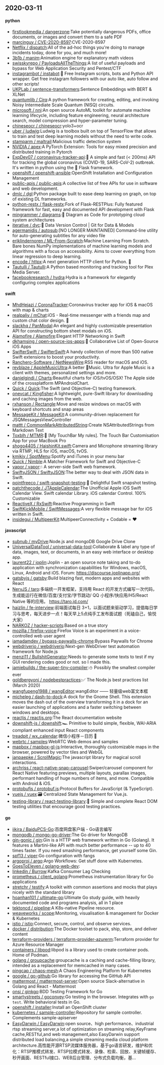 ## 2020-03-11

#### python
* [firstlookmedia / dangerzone](https://github.com/firstlookmedia/dangerzone):Take potentially dangerous PDFs, office documents, or images and convert them to a safe PDF
* [marcinguy / CVE-2020-8597](https://github.com/marcinguy/CVE-2020-8597):CVE-2020-8597
* [Netflix / dispatch](https://github.com/Netflix/dispatch):All of the ad-hoc things you're doing to manage incidents today, done for you, and much more!
* [3b1b / manim](https://github.com/3b1b/manim):Animation engine for explanatory math videos
* [swisskyrepo / PayloadsAllTheThings](https://github.com/swisskyrepo/PayloadsAllTheThings):A list of useful payloads and bypass for Web Application Security and Pentest/CTF
* [instagrambot / instabot](https://github.com/instagrambot/instabot):🐙
Free Instagram scripts, bots and Python API wrapper. Get free instagram followers with our auto like, auto follow and other scripts!
* [UKPLab / sentence-transformers](https://github.com/UKPLab/sentence-transformers):Sentence Embeddings with BERT & XLNet
* [quantumlib / Cirq](https://github.com/quantumlib/Cirq):A python framework for creating, editing, and invoking Noisy Intermediate Scale Quantum (NISQ) circuits.
* [microsoft / nni](https://github.com/microsoft/nni):An open source AutoML toolkit for automate machine learning lifecycle, including feature engineering, neural architecture search, model compression and hyper-parameter tuning.
* [chineseocr / chineseocr](https://github.com/chineseocr/chineseocr):yolo3+ocr
* [uber / ludwig](https://github.com/uber/ludwig):Ludwig is a toolbox built on top of TensorFlow that allows to train and test deep learning models without the need to write code.
* [stamparm / maltrail](https://github.com/stamparm/maltrail):Malicious traffic detection system
* [NVIDIA / apex](https://github.com/NVIDIA/apex):A PyTorch Extension: Tools for easy mixed precision and distributed training in Pytorch
* [ExpDev07 / coronavirus-tracker-api](https://github.com/ExpDev07/coronavirus-tracker-api):🦠 A simple and fast (< 200ms) API for tracking the global coronavirus (COVID-19, SARS-CoV-2) outbreak. It's written in python using the
🍼
Flask framework.
* [openshift / openshift-ansible](https://github.com/openshift/openshift-ansible):OpenShift Installation and Configuration Management
* [public-apis / public-apis](https://github.com/public-apis/public-apis):A collective list of free APIs for use in software and web development.
* [dmlc / dgl](https://github.com/dmlc/dgl):Python package built to ease deep learning on graph, on top of existing DL frameworks.
* [python-restx / flask-restx](https://github.com/python-restx/flask-restx):Fork of Flask-RESTPlus: Fully featured framework for fast, easy and documented API development with Flask
* [mingrammer / diagrams](https://github.com/mingrammer/diagrams):🎨
Diagram as Code for prototyping cloud system architectures
* [iterative / dvc](https://github.com/iterative/dvc):🦉
Data Version Control | Git for Data & Models
* [agermanidis / autosub](https://github.com/agermanidis/autosub):[NO LONGER MAINTAINED] Command-line utility for auto-generating subtitles for any video file
* [eriklindernoren / ML-From-Scratch](https://github.com/eriklindernoren/ML-From-Scratch):Machine Learning From Scratch. Bare bones NumPy implementations of machine learning models and algorithms with a focus on accessibility. Aims to cover everything from linear regression to deep learning.
* [encode / httpx](https://github.com/encode/httpx):A next generation HTTP client for Python.
🦋
* [Tautulli / Tautulli](https://github.com/Tautulli/Tautulli):A Python based monitoring and tracking tool for Plex Media Server.
* [facebookresearch / hydra](https://github.com/facebookresearch/hydra):Hydra is a framework for elegantly configuring complex applications

#### swift
* [MhdHejazi / CoronaTracker](https://github.com/MhdHejazi/CoronaTracker):Coronavirus tracker app for iOS & macOS with map & charts
* [realpaliy / mChat](https://github.com/realpaliy/mChat):iOS - Real-time messenger with a friends map and custom chat color design.
🎨
* [slackhq / PanModal](https://github.com/slackhq/PanModal):An elegant and highly customizable presentation API for constructing bottom sheet modals on iOS.
* [Alamofire / Alamofire](https://github.com/Alamofire/Alamofire):Elegant HTTP Networking in Swift
* [dkhamsing / open-source-ios-apps](https://github.com/dkhamsing/open-source-ios-apps):📱
Collaborative List of Open-Source iOS Apps
* [SwifterSwift / SwifterSwift](https://github.com/SwifterSwift/SwifterSwift):A handy collection of more than 500 native Swift extensions to boost your productivity.
* [Ranchero-Software / NetNewsWire](https://github.com/Ranchero-Software/NetNewsWire):RSS reader for macOS and iOS.
* [revblaze / AppleMusicUltra](https://github.com/revblaze/AppleMusicUltra):A better Music. Ultra for Apple Music is a client with themes, personalized settings and more.
* [danielgindi / Charts](https://github.com/danielgindi/Charts):Beautiful charts for iOS/tvOS/OSX! The Apple side of the crossplatform MPAndroidChart.
* [Quick / Quick](https://github.com/Quick/Quick):The Swift (and Objective-C) testing framework.
* [onevcat / Kingfisher](https://github.com/onevcat/Kingfisher):A lightweight, pure-Swift library for downloading and caching images from the web.
* [rxhanson / Rectangle](https://github.com/rxhanson/Rectangle):Move and resize windows on macOS with keyboard shortcuts and snap areas
* [MessageKit / MessageKit](https://github.com/MessageKit/MessageKit):A community-driven replacement for JSQMessagesViewController
* [mattt / CommonMarkAttributedString](https://github.com/mattt/CommonMarkAttributedString):Create NSAttributedStrings from Markdown Text
* [Toxblh / MTMR](https://github.com/Toxblh/MTMR):🌟
[My TouchBar My rules]. The Touch Bar Customisation App for your MacBook Pro
* [shogo4405 / HaishinKit.swift](https://github.com/shogo4405/HaishinKit.swift):Camera and Microphone streaming library via RTMP, HLS for iOS, macOS, tvOS.
* [kmikiy / SpotMenu](https://github.com/kmikiy/SpotMenu):Spotify and iTunes in your menu bar
* [Quick / Nimble](https://github.com/Quick/Nimble):A Matcher Framework for Swift and Objective-C
* [vapor / vapor](https://github.com/vapor/vapor):💧
A server-side Swift web framework.
* [SwiftyJSON / SwiftyJSON](https://github.com/SwiftyJSON/SwiftyJSON):The better way to deal with JSON data in Swift.
* [pointfreeco / swift-snapshot-testing](https://github.com/pointfreeco/swift-snapshot-testing):📸
Delightful Swift snapshot testing.
* [patchthecode / JTAppleCalendar](https://github.com/patchthecode/JTAppleCalendar):The Unofficial Apple iOS Swift Calendar View. Swift calendar Library. iOS calendar Control. 100% Customizable
* [ReactiveX / RxSwift](https://github.com/ReactiveX/RxSwift):Reactive Programming in Swift
* [SwiftKickMobile / SwiftMessages](https://github.com/SwiftKickMobile/SwiftMessages):A very flexible message bar for iOS written in Swift.
* [insidegui / MultipeerKit](https://github.com/insidegui/MultipeerKit):MultipeerConnectivity + Codable =
❤️

#### javascript
* [subnub / myDrive](https://github.com/subnub/myDrive):Node.js and mongoDB Google Drive Clone
* [UniversalDataTool / universal-data-tool](https://github.com/UniversalDataTool/universal-data-tool):Collaborate & label any type of data, images, text, or documents, in an easy web interface or desktop app.
* [laurent22 / joplin](https://github.com/laurent22/joplin):Joplin - an open source note taking and to-do application with synchronization capabilities for Windows, macOS, Linux, Android and iOS. Forum: https://discourse.joplinapp.org/
* [gatsbyjs / gatsby](https://github.com/gatsbyjs/gatsby):Build blazing fast, modern apps and websites with React
* [NervJS / taro](https://github.com/NervJS/taro):多端统一开发框架，支持用 React 的开发方式编写一次代码，生成能运行在微信/百度/支付宝/字节跳动/ QQ 小程序/快应用/H5/React Native 等的应用。 https://taro.jd.com/
* [haizlin / fe-interview](https://github.com/haizlin/fe-interview):前端面试每日 3+1，以面试题来驱动学习，提倡每日学习与思考，每天进步一点！每天早上5点纯手工发布面试题（死磕自己，愉悦大家）
* [NARKOZ / hacker-scripts](https://github.com/NARKOZ/hacker-scripts):Based on a true story
* [mozilla / firefox-voice](https://github.com/mozilla/firefox-voice):Firefox Voice is an experiment in a voice-controlled web user agent
* [iamadamdev / bypass-paywalls-chrome](https://github.com/iamadamdev/bypass-paywalls-chrome):Bypass Paywalls for Chrome
* [webdriverio / webdriverio](https://github.com/webdriverio/webdriverio):Next-gen WebDriver test automation framework for Node.js
* [menzi11 / BullshitGenerator](https://github.com/menzi11/BullshitGenerator):Needs to generate some texts to test if my GUI rendering codes good or not. so I made this.
* [jamiebuilds / the-super-tiny-compiler](https://github.com/jamiebuilds/the-super-tiny-compiler):⛄️
Possibly the smallest compiler ever
* [goldbergyoni / nodebestpractices](https://github.com/goldbergyoni/nodebestpractices):✅
The Node.js best practices list (March 2020)
* [wangfupeng1988 / wangEditor](https://github.com/wangfupeng1988/wangEditor):wangEditor —— 轻量级web富文本框
* [micheleg / dash-to-dock](https://github.com/micheleg/dash-to-dock):A dock for the Gnome Shell. This extension moves the dash out of the overview transforming it in a dock for an easier launching of applications and a faster switching between windows and desktops.
* [reactjs / reactjs.org](https://github.com/reactjs/reactjs.org):The React documentation website
* [downshift-js / downshift](https://github.com/downshift-js/downshift):🏎
Primitive to build simple, flexible, WAI-ARIA compliant enhanced input React components
* [treadpit / wx_calendar](https://github.com/treadpit/wx_calendar):微信小程序－日历
📅
* [webrtc / samples](https://github.com/webrtc/samples):WebRTC Web demos and samples
* [mapbox / mapbox-gl-js](https://github.com/mapbox/mapbox-gl-js):Interactive, thoroughly customizable maps in the browser, powered by vector tiles and WebGL
* [janpaepke / ScrollMagic](https://github.com/janpaepke/ScrollMagic):The javascript library for magical scroll interactions.
* [archriss / react-native-snap-carousel](https://github.com/archriss/react-native-snap-carousel):Swiper/carousel component for React Native featuring previews, multiple layouts, parallax images, performant handling of huge numbers of items, and more. Compatible with Android & iOS.
* [protobufjs / protobuf.js](https://github.com/protobufjs/protobuf.js):Protocol Buffers for JavaScript (& TypeScript).
* [vuejs / vuex](https://github.com/vuejs/vuex):🗃️
Centralized State Management for Vue.js.
* [testing-library / react-testing-library](https://github.com/testing-library/react-testing-library):🐐
Simple and complete React DOM testing utilities that encourage good testing practices.

#### go
* [iikira / BaiduPCS-Go](https://github.com/iikira/BaiduPCS-Go):百度网盘客户端 - Go语言编写
* [mongodb / mongo-go-driver](https://github.com/mongodb/mongo-go-driver):The Go driver for MongoDB
* [gin-gonic / gin](https://github.com/gin-gonic/gin):Gin is a HTTP web framework written in Go (Golang). It features a Martini-like API with much better performance -- up to 40 times faster. If you need smashing performance, get yourself some Gin.
* [spf13 / viper](https://github.com/spf13/viper):Go configuration with fangs
* [argoproj / argo](https://github.com/argoproj/argo):Argo Workflows: Get stuff done with Kubernetes.
* [GoesToEleven / golang-web-dev](https://github.com/GoesToEleven/golang-web-dev):
* [linkedin / Burrow](https://github.com/linkedin/Burrow):Kafka Consumer Lag Checking
* [prometheus / client_golang](https://github.com/prometheus/client_golang):Prometheus instrumentation library for Go applications
* [stretchr / testify](https://github.com/stretchr/testify):A toolkit with common assertions and mocks that plays nicely with the standard library
* [hoanhan101 / ultimate-go](https://github.com/hoanhan101/ultimate-go):Ultimate Go study guide, with heavily documented code and programs analysis, all in 1 place
* [tektoncd / pipeline](https://github.com/tektoncd/pipeline):A K8s-native Pipeline resource.
* [weaveworks / scope](https://github.com/weaveworks/scope):Monitoring, visualisation & management for Docker & Kubernetes
* [istio / istio](https://github.com/istio/istio):Connect, secure, control, and observe services.
* [docker / distribution](https://github.com/docker/distribution):The Docker toolset to pack, ship, store, and deliver content
* [terraform-providers / terraform-provider-azurerm](https://github.com/terraform-providers/terraform-provider-azurerm):Terraform provider for Azure Resource Manager
* [containers / libpod](https://github.com/containers/libpod):libpod is a library used to create container pods. Home of Podman.
* [golang / groupcache](https://github.com/golang/groupcache):groupcache is a caching and cache-filling library, intended as a replacement for memcached in many cases.
* [pingcap / chaos-mesh](https://github.com/pingcap/chaos-mesh):A Chaos Engineering Platform for Kubernetes
* [google / go-github](https://github.com/google/go-github):Go library for accessing the GitHub API
* [mattermost / mattermost-server](https://github.com/mattermost/mattermost-server):Open source Slack-alternative in Golang and React - Mattermost
* [onsi / ginkgo](https://github.com/onsi/ginkgo):BDD Testing Framework for Go
* [smartystreets / goconvey](https://github.com/smartystreets/goconvey):Go testing in the browser. Integrates with `go test`. Write behavioral tests in Go.
* [openshift / installer](https://github.com/openshift/installer):Install an OpenShift cluster
* [kubernetes / sample-controller](https://github.com/kubernetes/sample-controller):Repository for sample controller. Complements sample-apiserver
* [EasyDarwin / EasyDarwin](https://github.com/EasyDarwin/EasyDarwin):open source、high performance、industrial rtsp streaming server,a lot of optimization on streaming relay,KeyFrame cache,RESTful,and web management,also EasyDarwin support distributed load balancing,a simple streaming media cloud platform architecture.高性能开源RTSP流媒体服务器，基于go语言研发，维护和优化：RTSP推模式转发、RTSP拉模式转发、录像、检索、回放、关键帧缓存、秒开画面、RESTful接口、WEB后台管理、分布式负载均衡，基…
